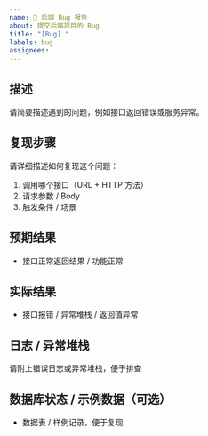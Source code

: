 ```yaml
---
name: 🐛 后端 Bug 报告
about: 提交后端项目的 Bug
title: "[Bug] "
labels: bug
assignees: 
---
```


## 描述
请简要描述遇到的问题，例如接口返回错误或服务异常。

## 复现步骤
请详细描述如何复现这个问题：
1. 调用哪个接口（URL + HTTP 方法）
2. 请求参数 / Body
3. 触发条件 / 场景

## 预期结果
- 接口正常返回结果 / 功能正常

## 实际结果
- 接口报错 / 异常堆栈 / 返回值异常

## 日志 / 异常堆栈
请附上错误日志或异常堆栈，便于排查

## 数据库状态 / 示例数据（可选）
- 数据表 / 样例记录，便于复现
